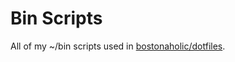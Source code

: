 # Bin Scripts

All of my ~/bin scripts used in [bostonaholic/dotfiles](https://github.com/bostonaholic/dotfiles).
